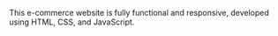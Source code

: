This e-commerce website is fully functional and responsive, developed using HTML, CSS, and JavaScript.
